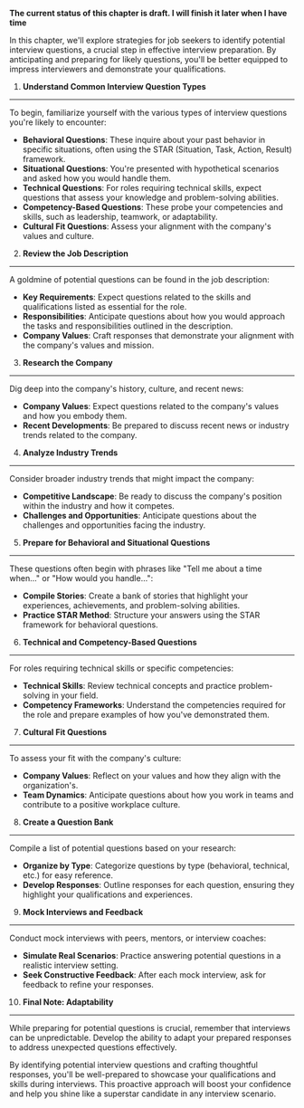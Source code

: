 **The current status of this chapter is draft. I will finish it later when I have time**

In this chapter, we'll explore strategies for job seekers to identify potential interview questions, a crucial step in effective interview preparation. By anticipating and preparing for likely questions, you'll be better equipped to impress interviewers and demonstrate your qualifications.

1. **Understand Common Interview Question Types**
-------------------------------------------------

To begin, familiarize yourself with the various types of interview questions you're likely to encounter:

* **Behavioral Questions**: These inquire about your past behavior in specific situations, often using the STAR (Situation, Task, Action, Result) framework.
* **Situational Questions**: You're presented with hypothetical scenarios and asked how you would handle them.
* **Technical Questions**: For roles requiring technical skills, expect questions that assess your knowledge and problem-solving abilities.
* **Competency-Based Questions**: These probe your competencies and skills, such as leadership, teamwork, or adaptability.
* **Cultural Fit Questions**: Assess your alignment with the company's values and culture.

2. **Review the Job Description**
---------------------------------

A goldmine of potential questions can be found in the job description:

* **Key Requirements**: Expect questions related to the skills and qualifications listed as essential for the role.
* **Responsibilities**: Anticipate questions about how you would approach the tasks and responsibilities outlined in the description.
* **Company Values**: Craft responses that demonstrate your alignment with the company's values and mission.

3. **Research the Company**
---------------------------

Dig deep into the company's history, culture, and recent news:

* **Company Values**: Expect questions related to the company's values and how you embody them.
* **Recent Developments**: Be prepared to discuss recent news or industry trends related to the company.

4. **Analyze Industry Trends**
------------------------------

Consider broader industry trends that might impact the company:

* **Competitive Landscape**: Be ready to discuss the company's position within the industry and how it competes.
* **Challenges and Opportunities**: Anticipate questions about the challenges and opportunities facing the industry.

5. **Prepare for Behavioral and Situational Questions**
-------------------------------------------------------

These questions often begin with phrases like "Tell me about a time when..." or "How would you handle...":

* **Compile Stories**: Create a bank of stories that highlight your experiences, achievements, and problem-solving abilities.
* **Practice STAR Method**: Structure your answers using the STAR framework for behavioral questions.

6. **Technical and Competency-Based Questions**
-----------------------------------------------

For roles requiring technical skills or specific competencies:

* **Technical Skills**: Review technical concepts and practice problem-solving in your field.
* **Competency Frameworks**: Understand the competencies required for the role and prepare examples of how you've demonstrated them.

7. **Cultural Fit Questions**
-----------------------------

To assess your fit with the company's culture:

* **Company Values**: Reflect on your values and how they align with the organization's.
* **Team Dynamics**: Anticipate questions about how you work in teams and contribute to a positive workplace culture.

8. **Create a Question Bank**
-----------------------------

Compile a list of potential questions based on your research:

* **Organize by Type**: Categorize questions by type (behavioral, technical, etc.) for easy reference.
* **Develop Responses**: Outline responses for each question, ensuring they highlight your qualifications and experiences.

9. **Mock Interviews and Feedback**
-----------------------------------

Conduct mock interviews with peers, mentors, or interview coaches:

* **Simulate Real Scenarios**: Practice answering potential questions in a realistic interview setting.
* **Seek Constructive Feedback**: After each mock interview, ask for feedback to refine your responses.

10. **Final Note: Adaptability**
--------------------------------

While preparing for potential questions is crucial, remember that interviews can be unpredictable. Develop the ability to adapt your prepared responses to address unexpected questions effectively.

By identifying potential interview questions and crafting thoughtful responses, you'll be well-prepared to showcase your qualifications and skills during interviews. This proactive approach will boost your confidence and help you shine like a superstar candidate in any interview scenario.
